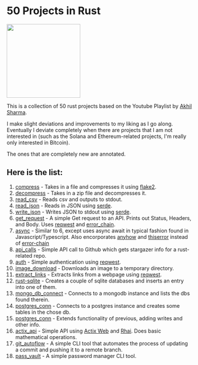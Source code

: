 # 50 Projects in Rust

<img height="200" width="200" align=center src="https://cdn.simpleicons.org/rust/ce412b">

This is a collection of 50 rust projects based on the Youtube Playlist by [Akhil Sharma](https://www.youtube.com/playlist?list=PL5dTjWUk_cPYuhHm9_QImW7_u4lr5d6zO).

I make slight deviations and improvements to my liking as I go along. Eventually I deviate completely when there are projects that I am not interested in (such as the Solana and Ethereum-related projects, I'm really only interested in Bitcoin).

The ones that are completely new are annotated.

## Here is the list:

1. [compress](./compress) - Takes in a file and compresses it using [flake2](https://docs.rs/flate2/latest/flate2/).
2. [decompress](./decompress/) - Takes in a zip file and decompresses it.
3. [read_csv](./read_csv/) - Reads csv and outputs to stdout.
4. [read_json](./read_json/) - Reads in JSON using [serde](https://serde.rs/).
5. [write_json](./write_json) - Writes JSON to stdout using [serde](https://serde.rs/).
6. [get_request](./get_request) - A simple Get request to an API. Prints out Status, Headers, and Body. Uses [reqwest](https://docs.rs/reqwest/latest/reqwest/) and [error_chain](https://docs.rs/error-chain/latest/error_chain/).
7. [async](./async_await/) - Similar to 6, except uses async await in typical fashion found in Javascript/Typescript. Also encorporates [anyhow](https://docs.rs/anyhow/latest/anyhow/) and [thiserror](https://docs.rs/thiserror/latest/thiserror/) instead of [error-chain](https://docs.rs/error-chain/latest/error_chain/)
8. [api_calls](./api_calls/) - Simple API call to Github which gets stargazer info for a rust-related repo.
9. [auth](./auth/) - Simple authentication using [reqwest](https://docs.rs/reqwest/latest/reqwest/).
10. [image_download](./image_download/) - Downloads an image to a temporary directory.
11. [extract_links](./extract_links/) - Extracts links from a webpage using [reqwest](https://docs.rs/reqwest/latest/reqwest/).
12. [rust-sqlite](./rust-sqlite/) - Creates a couple of sqlite databases and inserts an entry into one of them.
13. [mongo_db_connect](./mongo_conn/) - Connects to a mongodb instance and lists the dbs found therein.
14. [postgres_conn](./psql_conn) - Connects to a postgres instance and creates some tables in the chose db.
15. [postgres_conn](./psql_conn) - Extends functionality of previous, adding writes and other info.
16. [actix_api](./actix_api/) - Simple API using [Actix Web](https://actix.rs/) and [Rhai](https://rhai.rs/). Does basic mathematical operations.
17. [git_autoflow](./git_autoflow/) - A simple CLI tool that automates the process of updating a commit and pushing it to a remote branch.
18. [pass_vault](./pass_vault/) - A simple password manager CLI tool.


